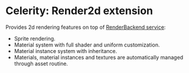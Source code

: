 # Celerity: Render2d extension

Provides 2d rendering features on top of [RenderBackend service](../../../../../Service/RenderBackend/README.md):

- Sprite rendering.
- Material system with full shader and uniform customization.
- Material instance system with inheritance.
- Materials, material instances and textures are automatically managed through asset routine.
